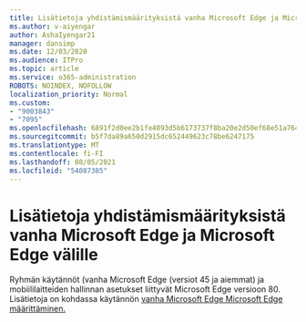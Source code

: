 ```yaml
---
title: Lisätietoja yhdistämismäärityksistä vanha Microsoft Edge ja Microsoft Edge välille
ms.author: v-aiyengar
author: AshaIyengar21
manager: dansimp
ms.date: 12/03/2020
ms.audience: ITPro
ms.topic: article
ms.service: o365-administration
ROBOTS: NOINDEX, NOFOLLOW
localization_priority: Normal
ms.custom:
- "9003843"
- "7095"
ms.openlocfilehash: 6891f2d0ee2b1fe4893d5b6173737f8ba20e2d50ef68e51a764e5f9f1fc7f790
ms.sourcegitcommit: b5f7da89a650d2915dc652449623c78be6247175
ms.translationtype: MT
ms.contentlocale: fi-FI
ms.lasthandoff: 08/05/2021
ms.locfileid: "54087385"
---
```

# <a name="learn-about-mapping-between-microsoft-edge-legacy-policies-and-microsoft-edge-policies"></a>Lisätietoja yhdistämismäärityksistä vanha Microsoft Edge ja Microsoft Edge välille

Ryhmän käytännöt (vanha Microsoft Edge (versiot 45 ja aiemmat) ja mobiililaitteiden hallinnan asetukset liittyvät Microsoft Edge versioon 80. Lisätietoja on kohdassa käytännön [vanha Microsoft Edge Microsoft Edge määrittäminen.](https://go.microsoft.com/fwlink/?linkid=2141665)